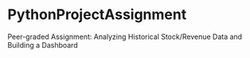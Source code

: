# PythonProjectAssignment
Peer-graded Assignment: Analyzing Historical Stock/Revenue Data and Building a Dashboard
